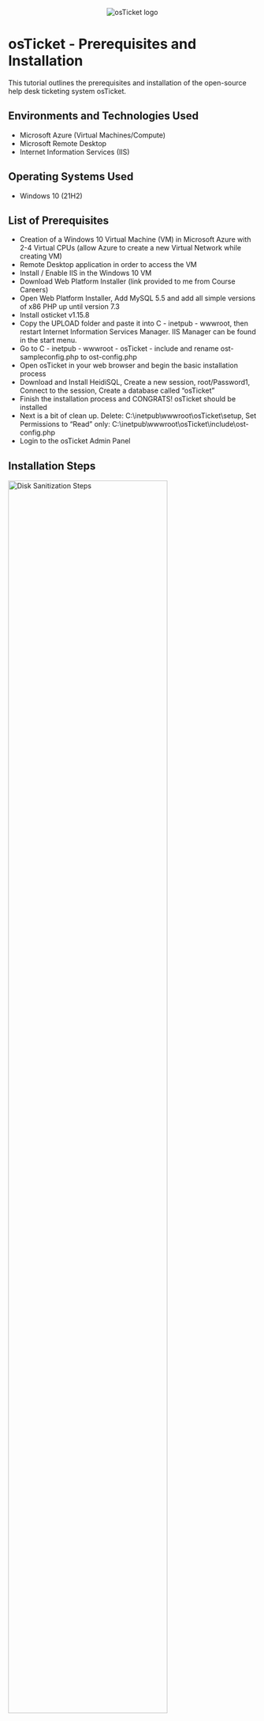 <p align="center">
<img src="https://i.imgur.com/Clzj7Xs.png" alt="osTicket logo"/>
</p>

<h1>osTicket - Prerequisites and Installation</h1>
This tutorial outlines the prerequisites and installation of the open-source help desk ticketing system osTicket.<br />


<h2>Environments and Technologies Used</h2>

- Microsoft Azure (Virtual Machines/Compute)
- Microsoft Remote Desktop
- Internet Information Services (IIS)

<h2>Operating Systems Used </h2>

- Windows 10</b> (21H2)

<h2>List of Prerequisites</h2>

- Creation of a Windows 10 Virtual Machine (VM) in Microsoft Azure with 2-4 Virtual CPUs (allow Azure to create a new Virtual Network while creating VM)
- Remote Desktop application in order to access the VM
- Install / Enable IIS in the Windows 10 VM
- Download Web Platform Installer (link provided to me from Course Careers)
- Open Web Platform Installer, Add MySQL 5.5 and add all simple versions of x86 PHP up until version 7.3
- Install osticket v1.15.8
- Copy the UPLOAD folder and paste it into C - inetpub - wwwroot, then restart Internet Information Services Manager. IIS Manager can be found in the start menu.
- Go to C - inetpub - wwwroot - osTicket - include and rename ost-sampleconfig.php to ost-config.php
- Open osTicket in your web browser and begin the basic installation process
- Download and Install HeidiSQL, Create a new session, root/Password1, Connect to the session, Create a database called “osTicket”
- Finish the installation process and CONGRATS! osTicket should be installed
- Next is a bit of clean up. Delete: C:\inetpub\wwwroot\osTicket\setup, Set Permissions to “Read” only: C:\inetpub\wwwroot\osTicket\include\ost-config.php
- Login to the osTicket Admin Panel

<h2>Installation Steps</h2>

<p>
<img src="https://i.imgur.com/DDHIUBw.png" height="80%" width="80%" alt="Disk Sanitization Steps"/>
</p>
<p>
VMOSTicket is the Windows 10 Virtual Machine that I made in Azure
</p>
<br />

<p>
<img src="https://i.imgur.com/SAYqYlV.png" height="80%" width="80%" alt="Disk Sanitization Steps"/>
</p>
<p>
Since I'm on MacOS, I'll be using the Microsoft Remote Desktop App in order to access the VM. I'll be using the VM's IP Address in order to use Remote Desktop
</p>
<br />

<p>
<img src="https://i.imgur.com/s8ZER1e.png" height="80%" width="80%" alt="Disk Sanitization Steps"/>
</p>
<p>
Go to the Start Menu, Programs, Unistall a Program, Turn Windows Features On or Off, located and checked off Internet Information Services
</p>
<br />

<p>
<img src="https://i.imgur.com/npXUXyO.png" height="80%" width="80%" alt="Disk Sanitization Steps"/>
</p>
<p>
Download Web Platform Installer
</p>
<br />

<p>
<img src="https://i.imgur.com/dOUWNhG.png" height="80%" width="80%" alt="Disk Sanitization Steps"/>
</p>
<p>
Open Web Platform Installer, Add MySQL 5.5 and add all simple versions of x86 PHP up until version 7.3
</p>
<br />

<p>
<img src="https://i.imgur.com/5W0uyAV.png" height="80%" width="80%" alt="Disk Sanitization Steps"/>
</p>
<p>
Install osticket v1.15.8
</p>
<br />

<p>
<img src="https://i.imgur.com/Apj16hR.png" height="80%" width="80%" alt="Disk Sanitization Steps"/>
</p>
<p>
Copy the UPLOAD folder and paste it into C - inetpub - wwwroot, then restart Internet Information Services Manager. IIS Manager can be found in the start menu.
</p>
<br />

<p>
<img src="https://i.imgur.com/OCkMydh.png" height="80%" width="80%" alt="Disk Sanitization Steps"/>
</p>
<p>
Go to C - inetpub - wwwroot - osTicket - include and rename ost-sampleconfig.php to ost-config.php
</p>
<br />

<p>
<img src="https://i.imgur.com/NXjOkjz.png" height="80%" width="80%" alt="Disk Sanitization Steps"/>
</p>
<p>
Open osTicket in your web browser and begin the basic installation process
</p>
<br />

<p>
<img src="https://i.imgur.com/fpOivnO.png" height="80%" width="80%" alt="Disk Sanitization Steps"/>
</p>
<p>
Download and Install HeidiSQL 
Create a new session, root/Password1
Connect to the session
Create a database called “osTicket”
</p>
<br />

<p>
<img src="https://i.imgur.com/1M3rVcT.png" height="80%" width="80%" alt="Disk Sanitization Steps"/>
</p>
<p>
Finish the installation process and CONGRATS! osTicket should be installed
</p>
<br />

<p>
<img src="https://i.imgur.com/Z4rIlOb.png" height="80%" width="80%" alt="Disk Sanitization Steps"/>
</p>
<p>
Next is a bit of clean up. Delete: C:\inetpub\wwwroot\osTicket\setup
Set Permissions to “Read” only: C:\inetpub\wwwroot\osTicket\include\ost-config.php
</p>
<br />

<p>
<img src="https://i.imgur.com/5trEXyf.png" height="80%" width="80%" alt="Disk Sanitization Steps"/>
</p>
<p>
Login to the osTicket Admin Panel
</p>
<br />
